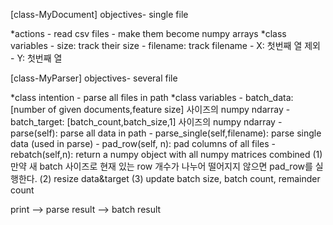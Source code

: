 [class-MyDocument]
objectives- single file

<init object>
*actions
- read csv files
- make them become numpy arrays
*class variables
- size: track their size
- filename: track filename
- X: 첫번째 열 제외
- Y: 첫번째 열

<use case>

[class-MyParser]
objectives- several file

<init object>
*class intention
- parse all files in path
*class variables
- batch_data: [number of given documents,feature size] 사이즈의 numpy ndarray
- batch_target: [batch_count,batch_size,1] 사이즈의 numpy ndarray

<methods>
- parse(self): parse all data in path
- parse_single(self,filename): parse single data (used in parse)
- pad_row(self, n): pad columns of all files
- rebatch(self,n): return a numpy object with all numpy matrices combined
(1) 만약 새 batch 사이즈로 현재 있는 row 개수가 나누어 떨어지지 않으면 pad_row를 실행한다.
(2) resize data&target
(3) update batch size, batch count, remainder count

print
--> parse result
--> batch result